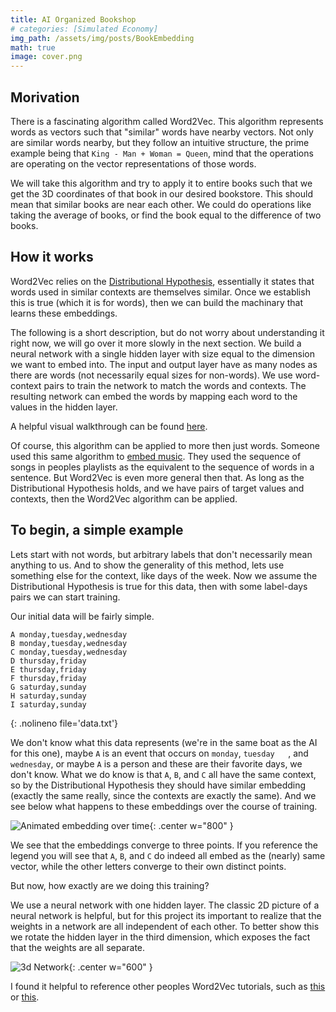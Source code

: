 ```yaml
---
title: AI Organized Bookshop
# categories: [Simulated Economy]
img_path: /assets/img/posts/BookEmbedding
math: true
image: cover.png
---
```


## Morivation
There is a fascinating algorithm called Word2Vec. This algorithm represents words as vectors such that "similar" words have nearby vectors. Not only are similar words nearby, but they follow an intuitive structure, the prime example being that `King - Man + Woman = Queen`, mind that the operations are operating on the vector representations of those words.

We will take this algorithm and try to apply it to entire books such that we get the 3D coordinates of that book in our desired bookstore. This should mean that similar books are near each other. We could do operations like taking the average of books, or find the book equal to the difference of two books.

## How it works
Word2Vec relies on the [Distributional Hypothesis](https://en.wikipedia.org/wiki/Distributional_semantics#Distributional_hypothesis), essentially it states that words used in similar contexts are themselves similar. Once we establish this is true (which it is for words), then we can build the machinary that learns these embeddings.

The following is a short description, but do not worry about understanding it right now, we will go over it more slowly in the next section. We build a neural network with a single hidden layer with size equal to the dimension we want to embed into. The input and output layer have as many nodes as there are words (not necessarily equal sizes for non-words). We use word-context pairs to train the network to match the words and contexts. The resulting network can embed the words by mapping each word to the values in the hidden layer.

A helpful visual walkthrough can be found [here](https://jalammar.github.io/illustrated-word2vec/). 

Of course, this algorithm can be applied to more then just words. Someone used this same algorithm to [embed music](https://towardsdatascience.com/using-word2vec-for-music-recommendations-bb9649ac2484). They used the sequence of songs in peoples playlists as the equivalent to the sequence of words in a sentence. But Word2Vec is even more general then that. As long as the Distributional Hypothesis holds, and we have pairs of target values and contexts, then the Word2Vec algorithm can be applied.

## To begin, a simple example
Lets start with not words, but arbitrary labels that don't necessarily mean anything to us. And to show the generality of this method, lets use something else for the context, like days of the week. Now we assume the Distributional Hypothesis is true for this data, then with some label-days pairs we can start training. 

Our initial data will be fairly simple.
```
A monday,tuesday,wednesday
B monday,tuesday,wednesday
C monday,tuesday,wednesday
D thursday,friday
E thursday,friday
F thursday,friday
G saturday,sunday
H saturday,sunday
I saturday,sunday
```
{: .nolineno file='data.txt'}

We don't know what this data represents (we're in the same boat as the AI for this one), maybe `A` is an event that occurs on `monday`, `tuesday   `, and `wednesday`, or maybe `A` is a person and these are their favorite days, we don't know. What we do know is that `A`, `B`, and `C` all have the same context, so by the Distributional Hypothesis they should have similar embedding (exactly the same really, since the contexts are exactly the same). And we see below what happens to these embeddings over the course of training.

![Animated embedding over time](animated.gif){: .center w="800" }

We see that the embeddings converge to three points. If you reference the legend you will see that `A`, `B`, and `C` do indeed all embed as the (nearly) same vector, while the other letters converge to their own distinct points.

But now, how exactly are we doing this training?

We use a neural network with one hidden layer. The classic 2D picture of a neural network is helpful, but for this project its important to realize that the weights in a network are all independent of each other. To better show this we rotate the hidden layer in the third dimension, which exposes the fact that the weights are all separate.

![3d Network](network.gif){: .center w="600" }

I found it helpful to reference other peoples Word2Vec tutorials, such as [this](https://jaketae.github.io/study/word2vec/) or [this](http://mccormickml.com/2016/04/19/word2vec-tutorial-the-skip-gram-model/).

